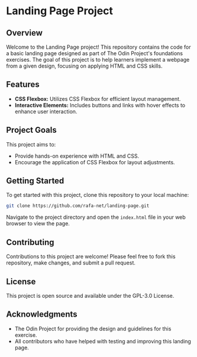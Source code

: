 # Landing Page Project

## Overview
Welcome to the Landing Page project! This repository contains the code for a basic landing page designed as part of The Odin Project's foundations exercises. The goal of this project is to help learners implement a webpage from a given design, focusing on applying HTML and CSS skills.

## Features
- **CSS Flexbox:** Utilizes CSS Flexbox for efficient layout management.
- **Interactive Elements:** Includes buttons and links with hover effects to enhance user interaction.

## Project Goals
This project aims to:
- Provide hands-on experience with HTML and CSS.
- Encourage the application of CSS Flexbox for layout adjustments.

## Getting Started
To get started with this project, clone this repository to your local machine:
```bash
git clone https://github.com/rafa-net/landing-page.git
```
Navigate to the project directory and open the `index.html` file in your web browser to view the page.

## Contributing
Contributions to this project are welcome! Please feel free to fork this repository, make changes, and submit a pull request.

## License
This project is open source and available under the GPL-3.0 License.

## Acknowledgments
- The Odin Project for providing the design and guidelines for this exercise.
- All contributors who have helped with testing and improving this landing page.
